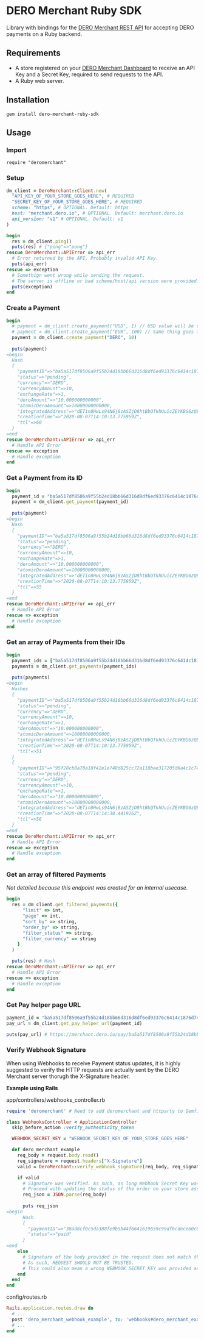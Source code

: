 # DERO Merchant Ruby SDK
Library with bindings for the [DERO Merchant REST API](https://merchant.dero.io/docs) for accepting DERO payments on a Ruby backend.

## Requirements
- A store registered on your [DERO Merchant Dashboard](https://merchant.dero.io/dashboard) to receive an API Key and a Secret Key, required to send requests to the API.
- A Ruby web server.

## Installation
`gem install dero-merchant-ruby-sdk`

## Usage
### Import
`require "deromerchant"`

### Setup
```ruby
dm_client = DeroMerchant::Client.new(
  "API_KEY_OF_YOUR_STORE_GOES_HERE", # REQUIRED
  "SECRET_KEY_OF_YOUR_STORE_GOES_HERE", # REQUIRED
  scheme: "https", # OPTIONAL. Default: https
  host: "merchant.dero.io", # OPTIONAL. Default: merchant.dero.io
  api_version: "v1" # OPTIONAL. Default: v1
)

begin
  res = dm_client.ping()
  puts(res) # {"ping"=>"pong"}
rescue DeroMerchant::APIError => api_err
  # Error returned by the API. Probably invalid API Key.
  puts(api_err)
rescue => exception
  # Somethign went wrong while sending the request.
  # The server is offline or bad scheme/host/api version were provided.
  puts(exception)
end
```

### Create a Payment
```ruby
begin
  # payment = dm_client.create_payment("USD", 1) // USD value will be converted to DERO
  # payment = dm_client.create_payment("EUR", 100) // Same thing goes for EUR and other currencies supported by the CoinGecko API V3
  payment = dm_client.create_payment("DERO", 10)
  
  puts(payment)
=begin
  Hash
  {
    "paymentID"=>"ba5a517df8506a9f55b24d18bb66d316d8df6ed93376c6414c1876d7421764b9", 
    "status"=>"pending", 
    "currency"=>"DERO", 
    "currencyAmount"=>10, 
    "exchangeRate"=>1, 
    "deroAmount"=>"10.000000000000", 
    "atomicDeroAmount"=>10000000000000, 
    "integratedAddress"=>"dETin8HwLs94N6j8zASZjD8htBbQTkhUuicZEYKBG6zQENd8mrhopv3YqaeP3Q9q1RMLHX3PvF4F4Xy1cN3Rndq7daiU7JSmXpBET9APnksErnJCXaBriPySALsG8JWrUt571tRDA4Q1Cb", 
    "creationTime"=>"2020-08-07T14:10:13.775959Z", 
    "ttl"=>60
  }
=end
rescue DeroMerchant::APIError => api_err
  # Handle API Error
rescue => exception
  # Handle exception
end
```

### Get a Payment from its ID
```ruby
begin
  payment_id = "ba5a517df8506a9f55b24d18bb66d316d8df6ed93376c6414c1876d7421764b9"
  payment = dm_client.get_payment(payment_id)
  
  puts(payment)
=begin
  Hash
  {
    "paymentID"=>"ba5a517df8506a9f55b24d18bb66d316d8df6ed93376c6414c1876d7421764b9", 
    "status"=>"pending", 
    "currency"=>"DERO", 
    "currencyAmount"=>10, 
    "exchangeRate"=>1, 
    "deroAmount"=>"10.000000000000", 
    "atomicDeroAmount"=>10000000000000, 
    "integratedAddress"=>"dETin8HwLs94N6j8zASZjD8htBbQTkhUuicZEYKBG6zQENd8mrhopv3YqaeP3Q9q1RMLHX3PvF4F4Xy1cN3Rndq7daiU7JSmXpBET9APnksErnJCXaBriPySALsG8JWrUt571tRDA4Q1Cb", 
    "creationTime"=>"2020-08-07T14:10:13.775959Z", 
    "ttl"=>55
  }
=end
rescue DeroMerchant::APIError => api_err
  # Handle API Error
rescue => exception
  # Handle exception
end
```

### Get an array of Payments from their IDs
```ruby
begin
  payment_ids = ["ba5a517df8506a9f55b24d18bb66d316d8df6ed93376c6414c1876d7421764b9", "95f28cb0a70a10f42e1e748d825cc72a110bae317205d6a4c1c74d8bf8927a24"]
  payments = dm_client.get_payments(payment_ids)
  
  puts(payments)
=begin
  Hashes
  {
    "paymentID"=>"ba5a517df8506a9f55b24d18bb66d316d8df6ed93376c6414c1876d7421764b9", 
    "status"=>"pending", 
    "currency"=>"DERO", 
    "currencyAmount"=>10, 
    "exchangeRate"=>1, 
    "deroAmount"=>"10.000000000000", 
    "atomicDeroAmount"=>10000000000000, 
    "integratedAddress"=>"dETin8HwLs94N6j8zASZjD8htBbQTkhUuicZEYKBG6zQENd8mrhopv3YqaeP3Q9q1RMLHX3PvF4F4Xy1cN3Rndq7daiU7JSmXpBET9APnksErnJCXaBriPySALsG8JWrUt571tRDA4Q1Cb", 
    "creationTime"=>"2020-08-07T14:10:13.775959Z", 
    "ttl"=>51
  }
  {
    "paymentID"=>"95f28cb0a70a10f42e1e748d825cc72a110bae317205d6a4c1c74d8bf8927a24", 
    "status"=>"pending", 
    "currency"=>"DERO", 
    "currencyAmount"=>10, 
    "exchangeRate"=>1, 
    "deroAmount"=>"10.000000000000", 
    "atomicDeroAmount"=>10000000000000, 
    "integratedAddress"=>"dETin8HwLs94N6j8zASZjD8htBbQTkhUuicZEYKBG6zQENd8mrhopv3YqaeP3Q9q1RMLHX3PvF4F4Xy1cN3Rndq7daiU3CDnpe22gezRV3eibbGX4drSePTPo1ye8wrH2c6b6YwysZLssQ", 
    "creationTime"=>"2020-08-07T14:14:38.441926Z", 
    "ttl"=>56
  }
=end
rescue DeroMerchant::APIError => api_err
  # Handle API Error
rescue => exception
  # Handle exception
end
```

### Get an array of filtered Payments
_Not detailed because this endpoint was created for an internal usecase._
```ruby
begin
  res = dm_client.get_filtered_payments({
      "limit" => int,
      "page" => int,
      "sort_by" => string,
      "order_by" => string,
      "filter_status" => string,
      "filter_currency" => string
    }
  )

  puts(res) # Hash
rescue DeroMerchant::APIError => api_err
  # Handle API Error
rescue => exception
  # Handle exception
end
```

### Get Pay helper page URL
```ruby
payment_id = "ba5a517df8506a9f55b24d18bb66d316d8df6ed93376c6414c1876d7421764b9"
pay_url = dm_client.get_pay_helper_url(payment_id)

puts(pay_url) # https://merchant.dero.io/pay/ba5a517df8506a9f55b24d18bb66d316d8df6ed93376c6414c1876d7421764b9
```

### Verify Webhook Signature
When using Webhooks to receive Payment status updates, it is highly suggested to verify the HTTP requests are actually sent by the DERO Merchant server thorugh the X-Signature header.

**Example using Rails**

app/controllers/webhooks_controller.rb
```ruby
require 'deromerchant' # Need to add deromerchant and httparty to Gemfile and run 'bundle install' before

class WebhooksController < ApplicationController
  skip_before_action :verify_authenticity_token

  WEBHOOK_SECRET_KEY = "WEBHOOK_SECRET_KEY_OF_YOUR_STORE_GOES_HERE"

  def dero_merchant_example
    req_body = request.body.read()
    req_signature = request.headers["X-Signature"]
    valid = DeroMerchant::verify_webhook_signature(req_body, req_signature, WEBHOOK_SECRET_KEY)

    if valid
      # Signature was verified. As such, as long Webhook Secret Key was stored securely, request should be trusted.
      # Proceed with updating the status of the order on your store associated to req_json["paymentID"] accordingly to req_json["status"]
      req_json = JSON.parse(req_body)
      
      puts req_json
=begin
      Hash
      {
        "paymentID"=>"38ad8cf0c5da388fe9b5b44f6641619659c99df6cdece60c6e202acd78e895b1", 
        "status"=>"paid"
      }
=end
    else
      # Signature of the body provided in the request does not match the signature of the body generated using webhook_secret_key.
      # As such, REQUEST SHOULD NOT BE TRUSTED.
      # This could also mean a wrong WEBHOOK_SECRET_KEY was provided as a param, so be extra careful when copying the value from the Dashboard.
    end
  end
end
```

config/routes.rb
```ruby
Rails.application.routes.draw do
  # ...
  post 'dero_merchant_webhook_example', to: 'webhooks#dero_merchant_example'
  # ...
end
```
